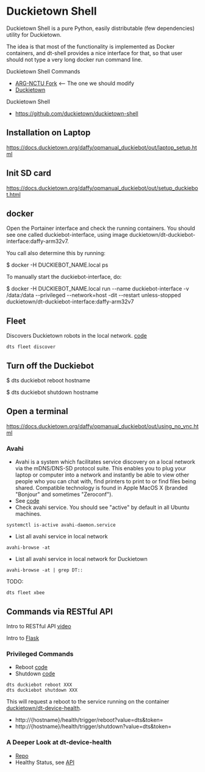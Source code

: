 # Duckietown Shell

Duckietown Shell is a pure Python, easily distributable (few dependencies) utility for Duckietown.

The idea is that most of the functionality is implemented as Docker containers, and dt-shell provides a nice interface for that, so that user should not type a very long docker run command line.

Duckietown Shell Commands
* [ARG-NCTU Fork](https://github.com/ARG-NCTU/duckietown-shell-commands) <-- The one we should modify
* [Duckietown](https://github.com/duckietown/duckietown-shell-commands)

Duckietown Shell
* https://github.com/duckietown/duckietown-shell

## Installation on Laptop

https://docs.duckietown.org/daffy/opmanual_duckiebot/out/laptop_setup.html

## Init SD card

https://docs.duckietown.org/daffy/opmanual_duckiebot/out/setup_duckiebot.html

## docker

Open the Portainer interface and check the running containers. You should see one called duckiebot-interface, using image duckietown/dt-duckiebot-interface:daffy-arm32v7.

You call also determine this by running:

$ docker -H DUCKIEBOT_NAME.local ps

To manually start the duckiebot-interface, do:

$ docker -H DUCKIEBOT_NAME.local run --name duckiebot-interface -v /data:/data --privileged --network=host -dit --restart unless-stopped duckietown/dt-duckiebot-interface:daffy-arm32v7

## Fleet

Discovers Duckietown robots in the local network. [code](https://github.com/ARG-NCTU/duckietown-shell-commands/blob/daffy/fleet/discover/command.py)
```
dts fleet discover
```
## Turn off the Duckiebot

$ dts duckiebot reboot hostname

$ dts duckiebot shutdown hostname


## Open a terminal

https://docs.duckietown.org/daffy/opmanual_duckiebot/out/using_no_vnc.html

### Avahi
* Avahi is a system which facilitates service discovery on a local network via the mDNS/DNS-SD protocol suite. This enables you to plug your laptop or computer into a network and instantly be able to view other people who you can chat with, find printers to print to or find files being shared. Compatible technology is found in Apple MacOS X (branded "Bonjour" and sometimes "Zeroconf").
* See [code](https://github.com/ARG-NCTU/duckietown-shell-commands/blob/daffy/fleet/discover/command.py)
* Check avahi service. You should see "active" by default in all Ubuntu machines.
```
systemctl is-active avahi-daemon.service
```
* List all avahi service in local network
```
avahi-browse -at
```
* List all avahi service in local network for Duckietown
```
avahi-browse -at | grep DT::
```


TODO: 
```
dts fleet xbee
```

## Commands via RESTful API

Intro to RESTful API [video](https://youtu.be/7YcW25PHnAA)

Intro to [Flask](https://devs.tw/post/448)

### Privileged Commands 

* Reboot [code](https://github.com/ARG-NCTU/duckietown-shell-commands/blob/daffy/duckiebot/reboot/command.py)
* Shutdown [code](https://github.com/ARG-NCTU/duckietown-shell-commands/blob/daffy/duckiebot/shutdown/command.py)
```
dts duckiebot reboot XXX
dts duckiebot shutdown XXX
```
This will request a reboot to the service running on the container [duckietown/dt-device-health](https://github.com/duckietown/dt-device-health).
* http://{hostname}/health/trigger/reboot?value=dts&token=
* http://{hostname}/health/trigger/shutdown?value=dts&token=

### A Deeper Look at dt-device-health

* [Repo](https://github.com/duckietown/dt-device-health)
* Healthy Status, see [API](https://github.com/duckietown/dt-device-health/blob/daffy/packages/health_api/api.py)


